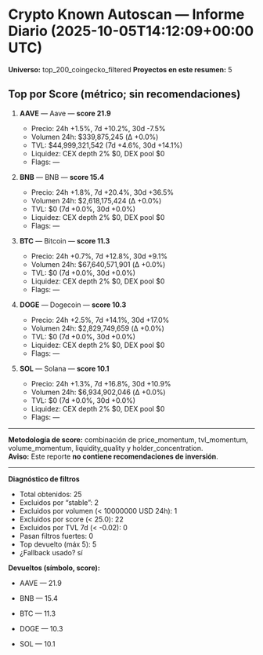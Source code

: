 # Crypto Known Autoscan — Informe Diario (2025-10-05T14:12:09+00:00 UTC)

**Universo:** top_200_coingecko_filtered
**Proyectos en este resumen:** 5

## Top por Score (métrico; sin recomendaciones)

1. **AAVE** — Aave — **score 21.9**
   - Precio: 24h +1.5%, 7d +10.2%, 30d -7.5%
   - Volumen 24h: $339,875,245 (Δ +0.0%)
   - TVL: $44,999,321,542 (7d +4.6%, 30d +14.1%)
   - Liquidez: CEX depth 2% $0, DEX pool $0
   - Flags: —

2. **BNB** — BNB — **score 15.4**
   - Precio: 24h +1.8%, 7d +20.4%, 30d +36.5%
   - Volumen 24h: $2,618,175,424 (Δ +0.0%)
   - TVL: $0 (7d +0.0%, 30d +0.0%)
   - Liquidez: CEX depth 2% $0, DEX pool $0
   - Flags: —

3. **BTC** — Bitcoin — **score 11.3**
   - Precio: 24h +0.7%, 7d +12.8%, 30d +9.1%
   - Volumen 24h: $67,640,571,901 (Δ +0.0%)
   - TVL: $0 (7d +0.0%, 30d +0.0%)
   - Liquidez: CEX depth 2% $0, DEX pool $0
   - Flags: —

4. **DOGE** — Dogecoin — **score 10.3**
   - Precio: 24h +2.5%, 7d +14.1%, 30d +17.0%
   - Volumen 24h: $2,829,749,659 (Δ +0.0%)
   - TVL: $0 (7d +0.0%, 30d +0.0%)
   - Liquidez: CEX depth 2% $0, DEX pool $0
   - Flags: —

5. **SOL** — Solana — **score 10.1**
   - Precio: 24h +1.3%, 7d +16.8%, 30d +10.9%
   - Volumen 24h: $6,934,902,046 (Δ +0.0%)
   - TVL: $0 (7d +0.0%, 30d +0.0%)
   - Liquidez: CEX depth 2% $0, DEX pool $0
   - Flags: —


---

**Metodología de score:** combinación de price_momentum, tvl_momentum, volume_momentum, liquidity_quality y holder_concentration.  
**Aviso:** Este reporte **no contiene recomendaciones de inversión**.


---
**Diagnóstico de filtros**

- Total obtenidos: 25
- Excluidos por “stable”: 2
- Excluidos por volumen (< 10000000 USD 24h): 1
- Excluidos por score (< 25.0): 22
- Excluidos por TVL 7d (< -0.02): 0
- Pasan filtros fuertes: 0
- Top devuelto (máx 5): 5
- ¿Fallback usado? sí


**Devueltos (símbolo, score):**

- AAVE — 21.9

- BNB — 15.4

- BTC — 11.3

- DOGE — 10.3

- SOL — 10.1


